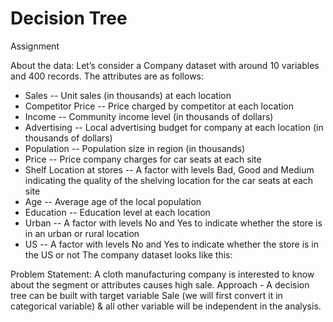 # Decision Tree
Assignment

About the data: Let’s consider a Company dataset with around 10 variables and 400 records. The attributes are as follows:

- Sales -- Unit sales (in thousands) at each location
- Competitor Price -- Price charged by competitor at each location
- Income -- Community income level (in thousands of dollars)
- Advertising -- Local advertising budget for company at each location (in thousands of dollars)
- Population -- Population size in region (in thousands)
- Price -- Price company charges for car seats at each site
- Shelf Location at stores -- A factor with levels Bad, Good and Medium indicating the quality of the shelving location for the car seats at each site
- Age -- Average age of the local population
- Education -- Education level at each location
- Urban -- A factor with levels No and Yes to indicate whether the store is in an urban or rural location
- US -- A factor with levels No and Yes to indicate whether the store is in the US or not
The company dataset looks like this:

Problem Statement: A cloth manufacturing company is interested to know about the segment or attributes causes high sale. Approach - A decision tree can be built with target variable Sale (we will first convert it in categorical variable) & all other variable will be independent in the analysis.
